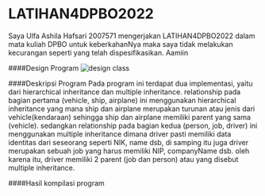 # LATIHAN4DPBO2022

Saya Ulfa Ashila Hafsari 2007571 mengerjakan LATIHAN4DPBO2022 dalam mata kuliah DPBO untuk keberkahanNya maka saya tidak melakukan kecurangan seperti yang telah dispesifikasikan. Aamiin

####Design Program
![design class](https://user-images.githubusercontent.com/99659380/156931306-49a2fa14-6a04-4013-8fd9-c02db82dab90.png)

####Deskripsi Program
Pada program ini terdapat dua implementasi, yaitu dari hierarchical inheritance dan multiple inheritance. relationship pada bagian pertama (vehicle, ship, airplane) ini menggunakan hierarchical inheritance yang mana ship dan airplane merupakan turunan atau jenis dari vehicle(kendaraan) sehingga ship dan airplane memiliki parent yang sama (vehicle). sedangkan relationship pada bagian kedua (person, job, driver) ini menggunakan multiple inheritance dimana driver pasti memiliki data identitas dari seseorang seperti NIK, name dsb, di samping itu juga driver merupakan sebuah job yang harus memiliki NIP, companyName dsb. oleh karena itu, driver memiliki 2 parent (job dan person) atau yang disebut multiple inheritance.

####Hasil kompilasi program



